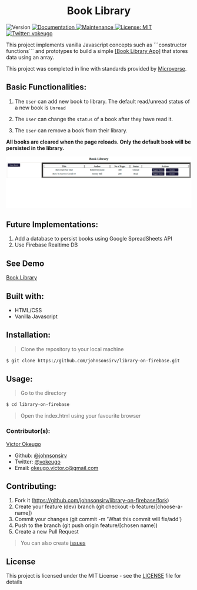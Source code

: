 <h1 align="center">Book Library</h1>
<p>
  <img alt="Version" src="https://img.shields.io/badge/version-1.0.0-blue.svg?cacheSeconds=2592000" />
  <a href="https://github.com/johnsonsirv/library-on-firebase#readme" target="_blank">
    <img alt="Documentation" src="https://img.shields.io/badge/documentation-yes-brightgreen.svg" />
  </a>
  <a href="https://github.com/johnsonsirv/library-on-firebase/graphs/commit-activity" target="_blank">
    <img alt="Maintenance" src="https://img.shields.io/badge/Maintained%3F-yes-green.svg" />
  </a>
  <a href="https://github.com/johnsonsirv/library-on-firebase/blob/master/LICENSE" target="_blank">
    <img alt="License: MIT" src="https://img.shields.io/github/license/johnsonsirv/local-restaurant-page" />
  </a>
  <a href="https://twitter.com/vokeugo" target="_blank">
    <img alt="Twitter: vokeugo" src="https://img.shields.io/twitter/follow/vokeugo.svg?style=social" />
  </a>
</p>

<p>
This project implements vanilla Javascript concepts such as ```constructor functions``` and prototypes to build a simple
<a href="https://raw.githack.com/johnsonsirv/library-on-firebase/master/index.html" alt="Book Libray">[Book Library App]</a> that stores data using an array.

This project was completed in line with standards provided by [Microverse](https://www.microverse.org/ "The Global School for Remote Software Developers!").
</p>

## Basic Functionalities:

1. The ``User`` can add new book to library. The default read/unread status of a new book is ```Unread```

2. The ``User`` can change the ``status`` of a book after they have read it.

3. The ``User`` can remove a book from their library.

**All books are cleared when the page reloads. Only the default book will be persisted in the library.**

<a href="https://raw.githack.com/johnsonsirv/library-on-firebase/master/index.html" target="_blank">
  <img alt="" src="https://github.com/johnsonsirv/library-on-firebase/blob/master/docs/book_library.png" />
</a>

## Future Implementations:
1. Add a database to persist books using Google SpreadSheets API
1. Use Firebase Realtime DB

## See Demo

[Book Library](https://raw.githack.com/johnsonsirv/library-on-firebase/master/index.html)

## Built with:

- HTML/CSS
- Vanilla Javascript

## Installation:

> Clone the repository to your local machine

```sh
$ git clone https://github.com/johnsonsirv/library-on-firebase.git
```

## Usage:
> Go to the directory

```sh
$ cd library-on-firebase
```
> Open the index.html using your favourite browser

### Contributor(s):

[Victor Okeugo](https://angel.co/u/victorokeugo/)

- Github: [@johnsonsirv](https://github.com/johnsonsirv)
- Twitter: [@vokeugo](https://twitter.com/@vokeugo/)
- Email: [okeugo.victor.c@gmail.com]()

## Contributing:
1. Fork it (https://github.com/johnsonsirv/library-on-firebase/fork)
2. Create your feature (dev) branch (git checkout -b feature/[choose-a-name])
3. Commit your changes (git commit -m 'What this commit will fix/add')
4. Push to the branch (git push origin feature/[chosen name])
5. Create a new Pull Request
> You can also create [issues](https://github.com/johnsonsirv/library-on-firebase/issues)


## License

This project is licensed under the MIT License - see the [LICENSE](./LICENSE.md) file for details
